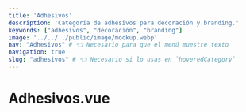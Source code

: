 ```yaml
---
title: 'Adhesivos'
description: 'Categoría de adhesivos para decoración y branding.'
keywords: ["adhesivos", "decoración", "branding"]
image: '../../../public/image/mockup.webp'
nav: "Adhesivos" # 👈 Necesario para que el menú muestre texto
navigation: true
slug: "adhesivos" # 👈 Necesario si lo usas en `hoveredCategory`
---
```


# Adhesivos.vue